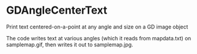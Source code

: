 # GDAngleCenterText
Print text centered-on-a-point at any angle and size on a GD image object

The code writes text at various angles (which it reads from mapdata.txt) on samplemap.gif, then writes it out to samplemap.jpg.
